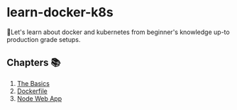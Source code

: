 # learn-docker-k8s
🐳Let's learn about docker and kubernetes from beginner's knowledge up-to production grade setups.

## Chapters 📚

1. [The Basics](1-basics-of-docker)
2. [Dockerfile](2-docker-file-img)
3. [Node Web App](3-node-web-app)
